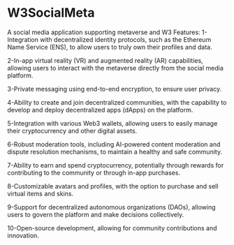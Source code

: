 # W3SocialMeta
A social media application supporting metaverse and W3
Features:
1-Integration with decentralized identity protocols, such as the Ethereum Name Service (ENS), to allow users to truly own their profiles and data.

2-In-app virtual reality (VR) and augmented reality (AR) capabilities, allowing users to interact with the metaverse directly from the social media platform.

3-Private messaging using end-to-end encryption, to ensure user privacy.

4-Ability to create and join decentralized communities, with the capability to develop and deploy decentralized apps (dApps) on the platform.

5-Integration with various Web3 wallets, allowing users to easily manage their cryptocurrency and other digital assets.

6-Robust moderation tools, including AI-powered content moderation and dispute resolution mechanisms, to maintain a healthy and safe community.

7-Ability to earn and spend cryptocurrency, potentially through rewards for contributing to the community or through in-app purchases.

8-Customizable avatars and profiles, with the option to purchase and sell virtual items and skins.

9-Support for decentralized autonomous organizations (DAOs), allowing users to govern the platform and make decisions collectively.

10-Open-source development, allowing for community contributions and innovation.
